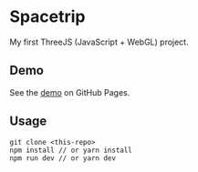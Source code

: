 # Spacetrip

My first ThreeJS (JavaScript + WebGL) project.

## Demo

See the [demo](https://victornguyen75.github.io/spacetrip) on GitHub Pages.

## Usage

```
git clone <this-repo>
npm install // or yarn install
npm run dev // or yarn dev
```
